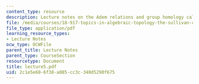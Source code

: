 ```yaml
---
content_type: resource
description: Lecture notes on the Adem relations and group homology calculations.
file: /media/courses/18-917-topics-in-algebraic-topology-the-sullivan-conjecture-fall-2007/2c1e5e606f38a085cc3c340d5290f675_lecture5.pdf
file_type: application/pdf
learning_resource_types:
- Lecture Notes
ocw_type: OCWFile
parent_title: Lecture Notes
parent_type: CourseSection
resourcetype: Document
title: lecture5.pdf
uid: 2c1e5e60-6f38-a085-cc3c-340d5290f675
---
```

